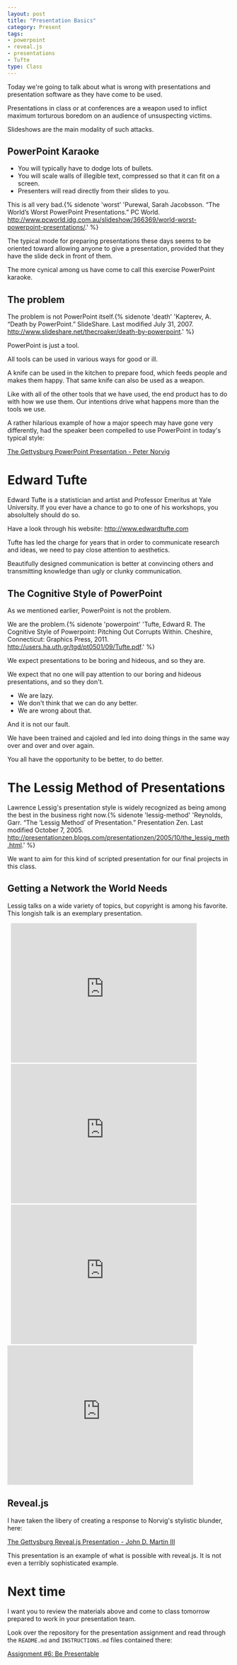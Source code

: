 ```yaml
---
layout: post
title: "Presentation Basics"
category: Present
tags: 
- powerpoint
- reveal.js
- presentations
- Tufte
type: Class
---
```


Today we're going to talk about what is wrong with presentations and presentation software as they have come to be used.
<excerpt/>

Presentations in class or at conferences are a weapon used to inflict maximum torturous boredom on an audience of unsuspecting victims. 

Slideshows are the main modality of such attacks. 

## PowerPoint Karaoke

*	You will typically have to dodge lots of bullets.
*	You will scale walls of illegible text, compressed so that it can fit on a screen. 
*	Presenters will read directly from their slides to you. 

This is all very bad.{% sidenote 'worst' 'Purewal, Sarah Jacobsson. “The World’s Worst PowerPoint Presentations.” PC World. http://www.pcworld.idg.com.au/slideshow/366369/world-worst-powerpoint-presentations/.' %} 

The typical mode for preparing presentations these days seems to be oriented toward allowing anyone to give a presentation, provided that they have the slide deck in front of them. 

The more cynical among us have come to call this exercise PowerPoint karaoke. 

## The problem

The problem is not PowerPoint itself.{% sidenote 'death' 'Kapterev, A. “Death by PowerPoint.” SlideShare. Last modified July 31, 2007. http://www.slideshare.net/thecroaker/death-by-powerpoint.' %} 

PowerPoint is just a tool. 

All tools can be used in various ways for good or ill. 

A knife can be used in the kitchen to prepare food, which feeds people and makes them happy. 
That same knife can also be used as a weapon. 

Like with all of the other tools that we have used, the end product has to do with how we use them. 
Our intentions drive what happens more than the tools we use. 

A rather hilarious example of how a major speech may have gone very differently, had the speaker been compelled to use PowerPoint in today's typical style: 

[The Gettysburg PowerPoint Presentation - Peter Norvig](http://www.norvig.com/Gettysburg/index.htm) 

# Edward Tufte

Edward Tufte is a statistician and artist and Professor Emeritus at Yale University. 
If you ever have a chance to go to one of his workshops, you absolultely should do so. 

Have a look through his website: http://www.edwardtufte.com

Tufte has led the charge for years that in order to communicate research and ideas, we need to pay close attention to aesthetics. 

Beautifully designed communication is better at convincing others and transmitting knowledge than ugly or clunky communication. 

## The Cognitive Style of PowerPoint

As we mentioned earlier, PowerPoint is not the problem. 

We are the problem.{% sidenote 'powerpoint' 'Tufte, Edward R. The Cognitive Style of Powerpoint: Pitching Out Corrupts Within. Cheshire, Connecticut: Graphics Press, 2011. http://users.ha.uth.gr/tgd/pt0501/09/Tufte.pdf.' %} 

We expect presentations to be boring and hideous, and so they are. 

We expect that no one will pay attention to our boring and hideous presentations, and so they don't. 

*	We are lazy. 
*	We don't think that we can do any better. 
*	We are wrong about that. 

And it is not our fault. 

We have been trained and cajoled and led into doing things in the same way over and over and over again. 

You all have the opportunity to be better, to do better. 

# The Lessig Method of Presentations

Lawrence Lessig's presentation style is widely recognized as being among the best in the business right now.{% sidenote 'lessig-method' 'Reynolds, Garr. “The ‘Lessig Method’ of Presentation.” Presentation Zen. Last modified October 7, 2005. http://presentationzen.blogs.com/presentationzen/2005/10/the_lessig_meth.html.' %} 

We want to aim for this kind of scripted presentation for our final projects in this class. 

## Getting a Network the World Needs

Lessig talks on a wide variety of topics, but copyright is among his favorite. 
This longish talk is an exemplary presentation. 

<div class="video-container">
  <iframe width="420" height="315" src="https://www.youtube.com/embed/Qk_5UccWm3o" frameborder="0" allowfullscreen></iframe>
</div>
<div class="video-container">
  <iframe width="420" height="315" src="https://www.youtube.com/embed/piLXKUE_Bzo" frameborder="0" allowfullscreen></iframe>
</div>
<div class="video-container">
  <iframe width="420" height="315" src="https://www.youtube.com/embed/ajv0Lxaqoys" frameborder="0" allowfullscreen></iframe>
</div>
<div class="video-container">
<iframe width="420" height="315" src="https://www.youtube.com/embed/xSbWG2LFrOk" frameborder="0" allowfullscreen></iframe>
</div>

## Reveal.js

I have taken the libery of creating a response to Norvig's stylistic blunder, here:

[The Gettysburg Reveal.js Presentation - John D. Martin III](http://johndmart.in/inls161-revealjs-template/#/)

This presentation is an example of what is possible with reveal.js. 
It is not even a terribly sophisticated example. 

# Next time

I want you to review the materials above and come to class tomorrow prepared to work in your presentation team. 

Look over the repository for the presentation assignment and read through the `README.md` and `INSTRUCTIONS.md` files contained there:

[Assignment \#6: Be Presentable](https://github.com/jdmar3/task-6-be-presentable)
